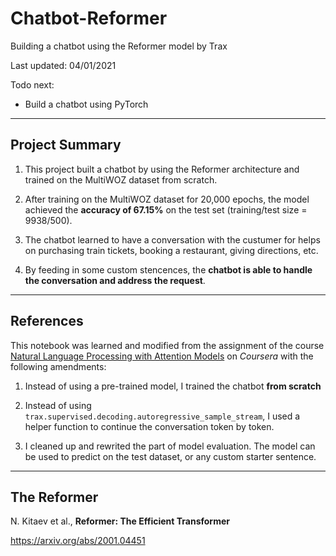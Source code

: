 # Chatbot-Reformer


Building a chatbot using the Reformer model by Trax


Last updated: 04/01/2021

Todo next:

- Build a chatbot using PyTorch


---
## Project Summary

1. This project built a chatbot by using the Reformer architecture and trained on the MultiWOZ dataset from scratch.

2. After training on the MultiWOZ dataset for 20,000 epochs, the model achieved the **accuracy of 67.15%** on the test set (training/test size = 9938/500).

3. The chatbot learned to have a conversation with the custumer for helps on purchasing train tickets, booking a restaurant, giving directions, etc.

4. By feeding in some custom stencences, the **chatbot is able to handle the conversation and address the request**.

---

## References

This notebook was learned and modified from the assignment of the course [Natural Language Processing with Attention Models](https://www.coursera.org/learn/attention-models-in-nlp) on *Coursera* with the following amendments:

1. Instead of using a pre-trained model, I trained the chatbot **from scratch**

2. Instead of using `trax.supervised.decoding.autoregressive_sample_stream`, I used a helper function to continue the conversation token by token.

3. I cleaned up and rewrited the part of model evaluation. The model can be used to predict on the test dataset, or any custom starter sentence.

---

## The Reformer

N. Kitaev et al., **Reformer: The Efficient Transformer**

https://arxiv.org/abs/2001.04451
